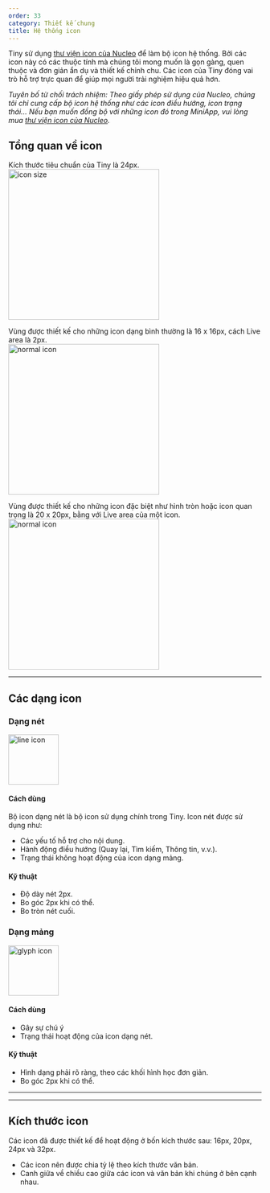 ```yaml
---
order: 33
category: Thiết kế chung
title: Hệ thống icon
---
```


Tiny sử dụng [thư viện icon của Nucleo](https://nucleoapp.com/) để làm bộ icon hệ thống. Bởi các icon này có các thuộc tính mà chúng tôi mong muốn là gọn gàng, quen thuộc và đơn giản ẩn dụ và thiết kế chỉnh chu. Các icon của Tiny đóng vai trò hỗ trợ trực quan để giúp mọi người trải nghiệm hiệu quả hơn.

*Tuyên bố từ chối trách nhiệm: Theo giấy phép sử dụng của Nucleo, chúng tôi chỉ cung cấp bộ icon hệ thống như các icon điều hướng, icon trạng thái... Nếu bạn muốn đồng bộ với những icon đó trong MiniApp, vui lòng mua [thư viện icon của Nucleo](https://nucleoapp.com/).*


## Tổng quan về icon

Kích thước tiêu chuẩn của Tiny là 24px. <br />
<img class="img-basic" src="https://salt.tikicdn.com/ts/social/8d/a2/30/cdcaf1f36812d29caf0c1387b77d6029.png" alt="icon size" height="300px" />


Vùng được thiết kế cho những icon dạng bình thường là 16 x 16px, cách Live area là 2px. <br />
<img class="img-basic" src="https://salt.tikicdn.com/ts/social/a4/9a/af/61dc1ff3e7cce3008fb357794b9cb279.png" alt="normal icon" height="300px" />


Vùng được thiết kế cho những icon đặc biệt như hình tròn hoặc icon quan trọng là 20 x 20px, bằng với Live area của một icon. <br />
<img class="img-basic" src="https://salt.tikicdn.com/ts/social/6e/cd/0a/65e110e4a4a2646b75f2c264ff477ed4.png" alt="normal icon" height="300px" />

---

## Các dạng icon

### Dạng nét

<img class="img-basic" src="https://salt.tikicdn.com/ts/social/9b/1b/79/2b4de89a0e44b329bcb6b81836a976f9.png" alt="line icon" height="100px" />

#### Cách dùng

Bộ icon dạng nét là bộ icon sử dụng chính trong Tiny. Icon nét được sử dụng như:
- Các yếu tố hỗ trợ cho nội dung.
- Hành động điều hướng (Quay lại, Tìm kiếm, Thông tin, v.v.).
- Trạng thái không hoạt động của icon dạng mảng.

#### Kỹ thuật

- Độ dày nét 2px.
- Bo góc 2px khi có thể.
- Bo tròn nét cuối.


### Dạng mảng

<img class="img-basic" src="https://salt.tikicdn.com/ts/social/ec/9c/42/7bd49b1602da727010533c372517d6e8.png" alt="glyph icon" height="100px" />

#### Cách dùng

- Gây sự chú ý
- Trạng thái hoạt động của icon dạng nét.

#### Kỹ thuật

- Hình dạng phải rõ ràng, theo các khối hình học đơn giản.
- Bo góc 2px khi có thể.

---

---

## Kích thước icon

Các icon đã được thiết kế để hoạt động ở bốn kích thước sau: 16px, 20px, 24px và 32px.
- Các icon nên được chia tỷ lệ theo kích thước văn bản.
- Canh giữa về chiều cao giữa các icon và văn bản khi chúng ở bên cạnh nhau.